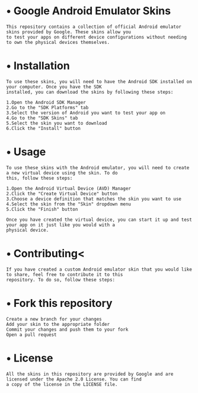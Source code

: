 # • Google Android Emulator Skins
    This repository contains a collection of official Android emulator skins provided by Google. These skins allow you
    to test your apps on different device configurations without needing to own the physical devices themselves.

#    • Installation
    To use these skins, you will need to have the Android SDK installed on your computer. Once you have the SDK
    installed, you can download the skins by following these steps:

    1.Open the Android SDK Manager
    2.Go to the "SDK Platforms" tab
    3.Select the version of Android you want to test your app on
    4.Go to the "SDK Skins" tab
    5.Select the skin you want to download
    6.Click the "Install" button
# • Usage
    To use these skins with the Android emulator, you will need to create a new virtual device using the skin. To do
    this, follow these steps:
    
    1.Open the Android Virtual Device (AVD) Manager
    2.Click the "Create Virtual Device" button
    3.Choose a device definition that matches the skin you want to use
    4.Select the skin from the "Skin" dropdown menu
    5.Click the "Finish" button
    
    Once you have created the virtual device, you can start it up and test your app on it just like you would with a
    physical device.

# • Contributing<
    If you have created a custom Android emulator skin that you would like to share, feel free to contribute it to this
    repository. To do so, follow these steps:

# • Fork this repository
    Create a new branch for your changes
    Add your skin to the appropriate folder
    Commit your changes and push them to your fork
    Open a pull request
# • License
    All the skins in this repository are provided by Google and are licensed under the Apache 2.0 License. You can find
    a copy of the license in the LICENSE file.
